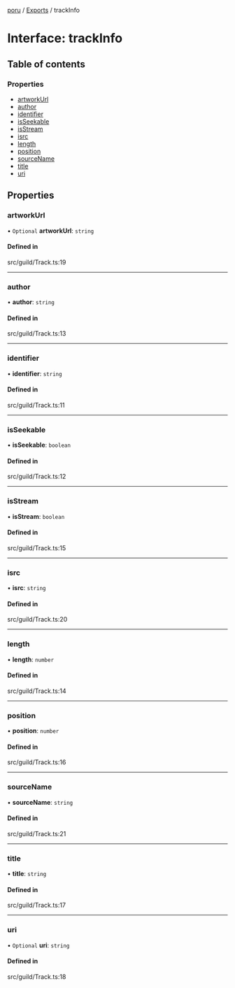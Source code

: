[poru](../README.md) / [Exports](../modules.md) / trackInfo

# Interface: trackInfo

## Table of contents

### Properties

- [artworkUrl](trackInfo.md#artworkurl)
- [author](trackInfo.md#author)
- [identifier](trackInfo.md#identifier)
- [isSeekable](trackInfo.md#isseekable)
- [isStream](trackInfo.md#isstream)
- [isrc](trackInfo.md#isrc)
- [length](trackInfo.md#length)
- [position](trackInfo.md#position)
- [sourceName](trackInfo.md#sourcename)
- [title](trackInfo.md#title)
- [uri](trackInfo.md#uri)

## Properties

### artworkUrl

• `Optional` **artworkUrl**: `string`

#### Defined in

src/guild/Track.ts:19

___

### author

• **author**: `string`

#### Defined in

src/guild/Track.ts:13

___

### identifier

• **identifier**: `string`

#### Defined in

src/guild/Track.ts:11

___

### isSeekable

• **isSeekable**: `boolean`

#### Defined in

src/guild/Track.ts:12

___

### isStream

• **isStream**: `boolean`

#### Defined in

src/guild/Track.ts:15

___

### isrc

• **isrc**: `string`

#### Defined in

src/guild/Track.ts:20

___

### length

• **length**: `number`

#### Defined in

src/guild/Track.ts:14

___

### position

• **position**: `number`

#### Defined in

src/guild/Track.ts:16

___

### sourceName

• **sourceName**: `string`

#### Defined in

src/guild/Track.ts:21

___

### title

• **title**: `string`

#### Defined in

src/guild/Track.ts:17

___

### uri

• `Optional` **uri**: `string`

#### Defined in

src/guild/Track.ts:18
